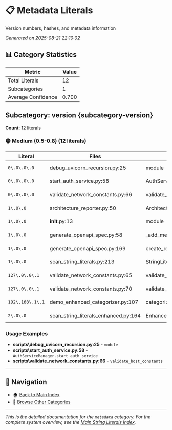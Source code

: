 # 📋 Metadata Literals

Version numbers, hashes, and metadata information

*Generated on 2025-08-21 22:10:02*

## 📊 Category Statistics

| Metric | Value |
|--------|-------|
| Total Literals | 12 |
| Subcategories | 1 |
| Average Confidence | 0.700 |

## Subcategory: version {subcategory-version}

**Count**: 12 literals

### 🟡 Medium (0.5-0.8) (12 literals)

| Literal | Files | Context | Related |
|---------|-------|---------|---------|
| `0\.0\.0\.0` | debug_uvicorn_recursion.py:25 | module | `1.0.0`, `1.0.0` |
| `0\.0\.0\.0` | start_auth_service.py:58 | AuthServiceManager.start_au... | `1.0.0`, `1.0.0` |
| `0\.0\.0\.0` | validate_network_constants.py:66 | validate_host_constants | `1.0.0`, `1.0.0` |
| `1\.0\.0` | architecture_reporter.py:50 | ArchitectureReporter._get_r... | `0.0.0.0`, `192.168.1.1` |
| `1\.0\.0` | __init__.py:13 | module | `0.0.0.0`, `192.168.1.1` |
| `1\.0\.0` | generate_openapi_spec.py:58 | _add_metadata | `0.0.0.0`, `192.168.1.1` |
| `1\.0\.0` | generate_openapi_spec.py:169 | create_readme_version | `0.0.0.0`, `192.168.1.1` |
| `1\.0\.0` | scan_string_literals.py:213 | StringLiteralIndexer.genera... | `0.0.0.0`, `192.168.1.1` |
| `127\.0\.0\.1` | validate_network_constants.py:65 | validate_host_constants | `1.0.0`, `1.0.0` |
| `127\.0\.0\.1` | validate_network_constants.py:70 | validate_host_constants | `1.0.0`, `1.0.0` |
| `192\.168\.1\.1` | demo_enhanced_categorizer.py:107 | categorize_specific_examples | `1.0.0`, `1.0.0` |
| `2\.0\.0` | scan_string_literals_enhanced.py:164 | EnhancedStringLiteralIndexe... | `1.0.0`, `1.0.0` |

### Usage Examples

- **scripts\debug_uvicorn_recursion.py:25** - `module`
- **scripts\start_auth_service.py:58** - `AuthServiceManager.start_auth_service`
- **scripts\validate_network_constants.py:66** - `validate_host_constants`

---

## 🔗 Navigation

- 🏠 [Back to Main Index](../string_literals_index.md)
- 📂 [Browse Other Categories](./)

---

*This is the detailed documentation for the `metadata` category.*
*For the complete system overview, see the [Main String Literals Index](../string_literals_index.md).*